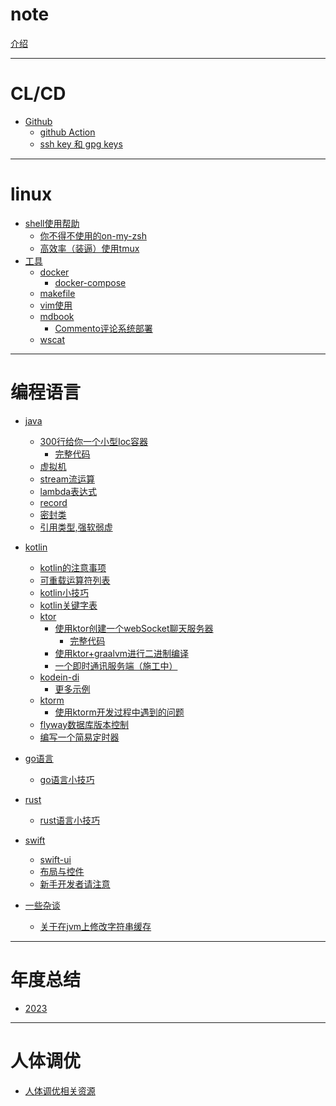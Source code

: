 # note

[介绍](../README.md)

---

# CL/CD

- [Github](github/readme.md)
  - [github Action](github/action.md)
  - [ssh key 和 gpg keys](github/ssh_and_gpg.md)
  
---

# linux

- [shell使用帮助](linux/shell/util.md)
  - [你不得不使用的on-my-zsh](linux/oh-my-zsh.md)
  - [高效率（装逼）使用tmux](linux/oh-my-tmux.md)
- [工具](util/readme.md)
  - [docker](docker/readme.md)
    - [docker-compose](docker/docker-compose.md)
  - [makefile](makefile/makefile.md)
  - [vim使用](linux/vim.md)
  - [mdbook](mdbook/plug-in.md)
    - [Commento评论系统部署](mdbook/deployCommento.md)
  - [wscat](util/wscat.md)

---

# 编程语言

- [java](java/bytecode/note.md)
  - [300行给你一个小型Ioc容器](java/ioc/createIoc.md)
    - [完整代码](java/ioc/context.md)
  - [虚拟机](java/bytecode/vm.md)
  - [stream流运算](java/stream/stream.md)
  - [lambda表达式](java/lambda/lambda.md)
  - [record](java/record/record.md)
  - [密封类](java/sealed/learn.md)
  - [引用类型,强软弱虚](java/ref/learn.md)
  
- [kotlin](kotlin/learn/readme.md)
  - [kotlin的注意事项](kotlin/learn/warning.md)
  - [可重载运算符列表](kotlin/operator/list.md)
  - [kotlin小技巧]()
  - [kotlin关键字表]()
  - [ktor](kotlin/ktor/readme.md)
    - [使用ktor创建一个webSocket聊天服务器](kotlin/ktor/chatServer.md)
      - [完整代码](kotlin/ktor/code.md)
    - [使用ktor+graalvm进行二进制编译](kotlin/ktor/graalvmConfigure.md)
    - [一个即时通讯服务端（施工中）](kotlin/ktor/ImSystemServer.md)
  - [kodein-di](kotlin/kodein/learnDI.md)
    - [更多示例](kotlin/kodein/more.md)
  - [ktorm](ktorm/readme.md)
    - [使用ktorm开发过程中遇到的问题](ktorm/problem.md)
  - [flyway数据库版本控制](kotlin/flyway/readme.md)
  - [编写一个简易定时器](kotlin/timer/readme.md)
- [go语言]()
  - [go语言小技巧](goland/gotips.md)
- [rust]()
  - [rust语言小技巧]()
- [swift](swift/learn/readme.md)
  - [swift-ui](swift/learn/ui.md)
  - [布局与控件](swift/learn/control.md)
  - [新手开发者请注意](swift/learn/documetionTips.md)

- [一些杂谈](miscellanies/readme.md)
  - [关于在jvm上修改字符串缓存](miscellanies/change-jvm-string.md)

---

# 年度总结

- [2023](Annualsummary/2023.md)

---

# 人体调优

- [人体调优相关资源](health/resource.md)
